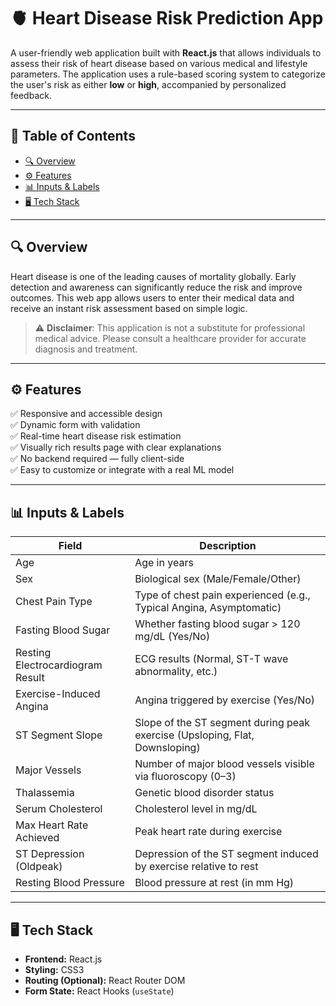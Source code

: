 # 🫀 Heart Disease Risk Prediction App

A user-friendly web application built with **React.js** that allows individuals to assess their risk of heart disease based on various medical and lifestyle parameters. The application uses a rule-based scoring system to categorize the user's risk as either **low** or **high**, accompanied by personalized feedback.

---

## 🚩 Table of Contents

- [🔍 Overview](#-overview)
- [⚙️ Features](#-features)
- [📊 Inputs & Labels](#-inputs--labels)
- [🖥️ Tech Stack](#-tech-stack)
---

## 🔍 Overview

Heart disease is one of the leading causes of mortality globally. Early detection and awareness can significantly reduce the risk and improve outcomes. This web app allows users to enter their medical data and receive an instant risk assessment based on simple logic.

> ⚠️ **Disclaimer**: This application is not a substitute for professional medical advice. Please consult a healthcare provider for accurate diagnosis and treatment.

---

## ⚙️ Features

✅ Responsive and accessible design  
✅ Dynamic form with validation  
✅ Real-time heart disease risk estimation  
✅ Visually rich results page with clear explanations  
✅ No backend required — fully client-side  
✅ Easy to customize or integrate with a real ML model

---

## 📊 Inputs & Labels

| Field                             | Description                                                                 |
|----------------------------------|-----------------------------------------------------------------------------|
| Age                              | Age in years                                                                |
| Sex                              | Biological sex (Male/Female/Other)                                          |
| Chest Pain Type                  | Type of chest pain experienced (e.g., Typical Angina, Asymptomatic)         |
| Fasting Blood Sugar              | Whether fasting blood sugar > 120 mg/dL (Yes/No)                            |
| Resting Electrocardiogram Result| ECG results (Normal, ST-T wave abnormality, etc.)                          |
| Exercise-Induced Angina          | Angina triggered by exercise (Yes/No)                                       |
| ST Segment Slope                 | Slope of the ST segment during peak exercise (Upsloping, Flat, Downsloping)|
| Major Vessels                    | Number of major blood vessels visible via fluoroscopy (0–3)                 |
| Thalassemia                      | Genetic blood disorder status                                               |
| Serum Cholesterol                | Cholesterol level in mg/dL                                                  |
| Max Heart Rate Achieved          | Peak heart rate during exercise                                             |
| ST Depression (Oldpeak)          | Depression of the ST segment induced by exercise relative to rest          |
| Resting Blood Pressure           | Blood pressure at rest (in mm Hg)                                           |

---

## 🖥️ Tech Stack

- **Frontend:** React.js
- **Styling:** CSS3
- **Routing (Optional):** React Router DOM
- **Form State:** React Hooks (`useState`)


